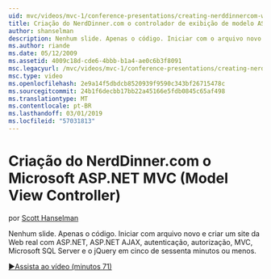 ```yaml
---
uid: mvc/videos/mvc-1/conference-presentations/creating-nerddinnercom-with-microsoft-aspnet-model-view-controller-mvc
title: Criação do NerdDinner.com o controlador de exibição de modelo ASP.NET da Microsoft (MVC) | Microsoft Docs
author: shanselman
description: Nenhum slide. Apenas o código. Iniciar com o arquivo novo e criar um site da Web real com o ASP.NET, ASP.NET AJAX, autenticação, autorização, MVC, Microsoft SQL Server e...
ms.author: riande
ms.date: 05/12/2009
ms.assetid: 4009c18d-cde6-4bbb-b1a4-ae0c6b3f8091
msc.legacyurl: /mvc/videos/mvc-1/conference-presentations/creating-nerddinnercom-with-microsoft-aspnet-model-view-controller-mvc
msc.type: video
ms.openlocfilehash: 2e9a14f5dbdcb8520939f9590c343bf26715478c
ms.sourcegitcommit: 24b1f6decbb17bb22a45166e5fdb0845c65af498
ms.translationtype: MT
ms.contentlocale: pt-BR
ms.lasthandoff: 03/01/2019
ms.locfileid: "57031813"
---
```

<a name="creating-nerddinnercom-with-microsoft-aspnet-model-view-controller-mvc"></a>Criação do NerdDinner.com o Microsoft ASP.NET MVC (Model View Controller)
====================
por [Scott Hanselman](https://github.com/shanselman)

Nenhum slide. Apenas o código. Iniciar com arquivo novo e criar um site da Web real com ASP.NET, ASP.NET AJAX, autenticação, autorização, MVC, Microsoft SQL Server e o jQuery em cinco de sessenta minutos ou menos.

[&#9654;Assista ao vídeo (minutos 71)](https://channel9.msdn.com/Blogs/ASP-NET-Site-Videos/creating-nerddinnercom-with-microsoft-aspnet-model-view-controller-mvc)
